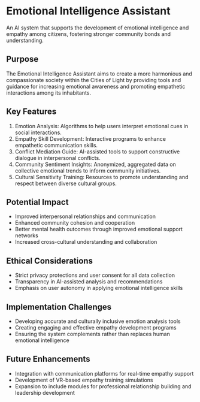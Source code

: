 # Emotional Intelligence Assistant

An AI system that supports the development of emotional intelligence and empathy among citizens, fostering stronger community bonds and understanding.

## Purpose
The Emotional Intelligence Assistant aims to create a more harmonious and compassionate society within the Cities of Light by providing tools and guidance for increasing emotional awareness and promoting empathetic interactions among its inhabitants.

## Key Features
1. Emotion Analysis: Algorithms to help users interpret emotional cues in social interactions.
2. Empathy Skill Development: Interactive programs to enhance empathetic communication skills.
3. Conflict Mediation Guide: AI-assisted tools to support constructive dialogue in interpersonal conflicts.
4. Community Sentiment Insights: Anonymized, aggregated data on collective emotional trends to inform community initiatives.
5. Cultural Sensitivity Training: Resources to promote understanding and respect between diverse cultural groups.

## Potential Impact
- Improved interpersonal relationships and communication
- Enhanced community cohesion and cooperation
- Better mental health outcomes through improved emotional support networks
- Increased cross-cultural understanding and collaboration

## Ethical Considerations
- Strict privacy protections and user consent for all data collection
- Transparency in AI-assisted analysis and recommendations
- Emphasis on user autonomy in applying emotional intelligence skills

## Implementation Challenges
- Developing accurate and culturally inclusive emotion analysis tools
- Creating engaging and effective empathy development programs
- Ensuring the system complements rather than replaces human emotional intelligence

## Future Enhancements
- Integration with communication platforms for real-time empathy support
- Development of VR-based empathy training simulations
- Expansion to include modules for professional relationship building and leadership development

